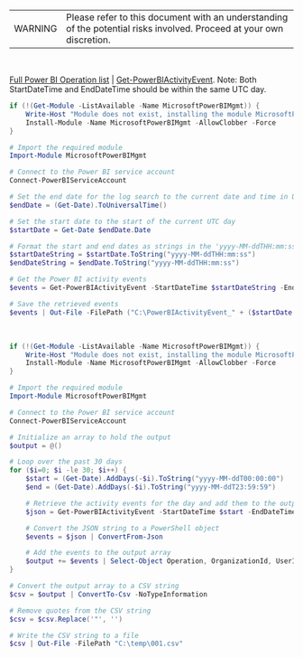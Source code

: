 
<br>
<table>
<td>WARNING</td>
<td>Please refer to this document with an understanding of the potential risks involved. Proceed at your own discretion.</td>
</table>
<br>

[Full Power BI Operation list](https://learn.microsoft.com/en-us/fabric/admin/operation-list) | [Get-PowerBIActivityEvent](https://learn.microsoft.com/en-us/powershell/module/microsoftpowerbimgmt.admin/get-powerbiactivityevent?view=powerbi-ps). Note: Both StartDateTime and EndDateTime should be within the same UTC day.<br>

```powershell
if (!(Get-Module -ListAvailable -Name MicrosoftPowerBIMgmt)) {
    Write-Host "Module does not exist, installing the module MicrosoftPowerBIMgmt..."
    Install-Module -Name MicrosoftPowerBIMgmt -AllowClobber -Force
}

# Import the required module
Import-Module MicrosoftPowerBIMgmt

# Connect to the Power BI service account
Connect-PowerBIServiceAccount

# Set the end date for the log search to the current date and time in UTC
$endDate = (Get-Date).ToUniversalTime()

# Set the start date to the start of the current UTC day
$startDate = Get-Date $endDate.Date

# Format the start and end dates as strings in the 'yyyy-MM-ddTHH:mm:ss' format
$startDateString = $startDate.ToString("yyyy-MM-ddTHH:mm:ss")
$endDateString = $endDate.ToString("yyyy-MM-ddTHH:mm:ss")

# Get the Power BI activity events
$events = Get-PowerBIActivityEvent -StartDateTime $startDateString -EndDateTime $endDateString

# Save the retrieved events
$events | Out-File -FilePath ("C:\PowerBIActivityEvent_" + ($startDate.ToString("yyyyMMdd")) + ".txt")
```

<br>

```powershell
if (!(Get-Module -ListAvailable -Name MicrosoftPowerBIMgmt)) {
    Write-Host "Module does not exist, installing the module MicrosoftPowerBIMgmt..."
    Install-Module -Name MicrosoftPowerBIMgmt -AllowClobber -Force
}

# Import the required module
Import-Module MicrosoftPowerBIMgmt

# Connect to the Power BI service account
Connect-PowerBIServiceAccount

# Initialize an array to hold the output
$output = @()

# Loop over the past 30 days
for ($i=0; $i -le 30; $i++) {
    $start = (Get-Date).AddDays(-$i).ToString("yyyy-MM-ddT00:00:00")
    $end = (Get-Date).AddDays(-$i).ToString("yyyy-MM-ddT23:59:59")

    # Retrieve the activity events for the day and add them to the output array
    $json = Get-PowerBIActivityEvent -StartDateTime $start -EndDateTime $end # -ActivityType "InstallTemplateApp" 

    # Convert the JSON string to a PowerShell object
    $events = $json | ConvertFrom-Json

    # Add the events to the output array
    $output += $events | Select-Object Operation, OrganizationId, UserId, Activity, IsSuccess, RequestId, TemplateAppObjectId, TemplatePackageName, TemplateAppOwnerTenantObjectId, TemplateAppFolderObjectId
}

# Convert the output array to a CSV string
$csv = $output | ConvertTo-Csv -NoTypeInformation

# Remove quotes from the CSV string
$csv = $csv.Replace('"', '')

# Write the CSV string to a file
$csv | Out-File -FilePath "C:\temp\001.csv"
```
